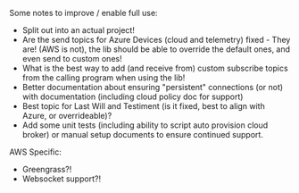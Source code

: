 ﻿
Some notes to improve / enable full use:

* Split out into an actual project!
* Are the send topics for Azure Devices (cloud and telemetry) fixed - They are! (AWS is not), the lib should be able to override the default ones, and even send to custom ones! 
* What is the best way to add (and receive from) custom subscribe topics from the calling program when using the lib!
* Better documentation about ensuring "persistent" connections (or not) with documentation (including cloud policy doc for support)
* Best topic for Last Will and Testiment (is it fixed, best to align with Azure, or overrideable)?
* Add some unit tests (including ability to script auto provision cloud broker) or manual setup documents to ensure continued support.

AWS Specific:
* Greengrass?!
* Websocket support?!
